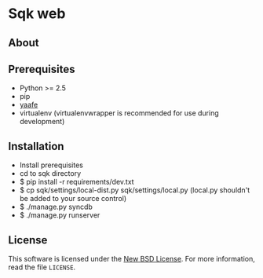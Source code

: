 
# Sqk web #

## About ##


## Prerequisites ##

- Python >= 2.5
- pip
- [yaafe][YAAFE]
- virtualenv (virtualenvwrapper is recommended for use during development)

## Installation ##

- Install prerequisites
- cd to sqk directory
- $ pip install -r requirements/dev.txt
- $ cp sqk/settings/local-dist.py sqk/settings/local.py (local.py shouldn't be added
  to your source control)
- $ ./manage.py syncdb
- $ ./manage.py runserver


License
-------
This software is licensed under the [New BSD License][BSD]. For more
information, read the file ``LICENSE``.

[BSD]: http://opensource.org/licenses/BSD-3-Clause
[YAAFE]: http://yaafe.sourceforge.net/